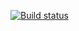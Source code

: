 [![Build status](https://ci.appveyor.com/api/projects/status/2byl67fjva7whg3a?svg=true)](https://ci.appveyor.com/project/Pavelll23/carddeliverytestmode)